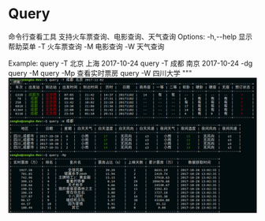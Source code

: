 # Query

命令行查看工具
支持火车票查询、电影查询、天气查询
Options:
    -h,--help   显示帮助菜单
    -T          火车票查询
    -M          电影查询
    -W          天气查询

Example:
    query -T  北京 上海 2017-10-24
    query -T  成都 南京 2017-10-24 -dg
    query -M
    query -Mp 查看实时票房
    query -W  四川大学
"""
 ![image](https://github.com/zengke123/Query/raw/master/image/info.png)










